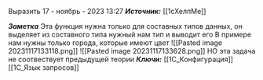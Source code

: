 
Выразить
 17 - ноябрь - 2023  13:27 
***Источник:*** [[1сХелпМе]]

***Заметка*** 
Эта функция нужна только для составных типов данных, он выделяет из составного типа нужный нам тип и выводит его
В примере нам нужны только города, которые имеют цвет
![[Pasted image 20231117133118.png]]
![[Pasted image 20231117133628.png]]
НО эта задача не соотвествует предыдущей теории
***Ключи:*** [[1С_Конфигурация]] [[1C_Язык запросов]]